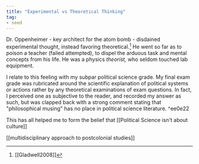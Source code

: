 ```yaml
---
title: "Experimental vs Theoretical Thinking"
tag: 
- seed
---
```


Dr. Oppenheimer - key architect for the atom bomb - disdained experimental thought, instead favoring theoretical.[^1] He went so far as to poison a teacher (failed attempted), to dispel the arduous task and mental concepts from his life. He was a physics *theorist,* who seldom touched lab equipment.

I relate to this feeling with my subpar political science grade. My final exam grade was rubricated around the scientific explanation of political systems or actions rather by any theoretical examinations of exam questions. In fact, I perceived one as subjective to the reader, and recorded my answer as such, but was clapped back with a strong comment stating that "philosophical musing" has no place in political science literature.  ^ee0e22

This has all helped me to form the belief that [[Political Science isn't about culture]]

[[multidisciplinary approach to postcolonial studies]]

[^1]: [[Gladwell2008]]